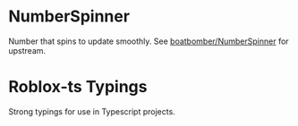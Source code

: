 # NumberSpinner
Number that spins to update smoothly.  See [boatbomber/NumberSpinner](https://github.com/boatbomber/NumberSpinner/) for upstream.

# Roblox-ts Typings
Strong typings for use in Typescript projects.